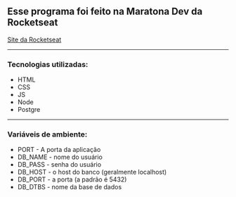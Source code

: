 ## Esse programa foi feito na Maratona Dev da Rocketseat  
  
[Site da Rocketseat](https://rocketseat.com.br/)
  
---
  
### Tecnologias utilizadas:
- HTML
- CSS
- JS
- Node
- Postgre

---

### Variáveis de ambiente:

- PORT - A porta da aplicação
- DB_NAME - nome do usuário
- DB_PASS - senha do usuário
- DB_HOST - o host do banco (geralmente localhost)
- DB_PORT - a porta (a padrão é 5432)
- DB_DTBS - nome da base de dados

